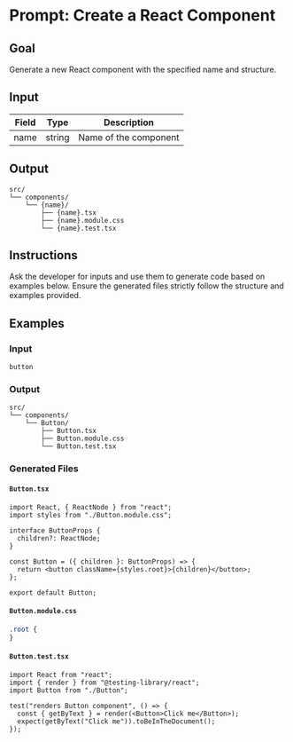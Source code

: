 # Prompt: Create a React Component

## Goal

Generate a new React component with the specified name and structure.

## Input

| Field | Type   | Description           |
| ----- | ------ | --------------------- |
| name  | string | Name of the component |

## Output

```text
src/
└── components/
    └── {name}/
        ├── {name}.tsx
        ├── {name}.module.css
        └── {name}.test.tsx
```

## Instructions

Ask the developer for inputs and use them to generate code based on examples below. Ensure the generated files strictly follow the structure and examples provided.

## Examples

### Input

```text
button
```

### Output

```text
src/
└── components/
    └── Button/
        ├── Button.tsx
        ├── Button.module.css
        └── Button.test.tsx
```

### Generated Files

#### `Button.tsx`

```tsx
import React, { ReactNode } from "react";
import styles from "./Button.module.css";

interface ButtonProps {
  children?: ReactNode;
}

const Button = ({ children }: ButtonProps) => {
  return <button className={styles.root}>{children}</button>;
};

export default Button;
```

#### `Button.module.css`

```css
.root {
}
```

#### `Button.test.tsx`

```tsx
import React from "react";
import { render } from "@testing-library/react";
import Button from "./Button";

test("renders Button component", () => {
  const { getByText } = render(<Button>Click me</Button>);
  expect(getByText("Click me")).toBeInTheDocument();
});
```
